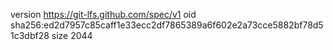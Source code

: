 version https://git-lfs.github.com/spec/v1
oid sha256:ed2d7957c85caff1e33ecc2df7865389a6f602e2a73cce5882bf78d51c3dbf28
size 2044
